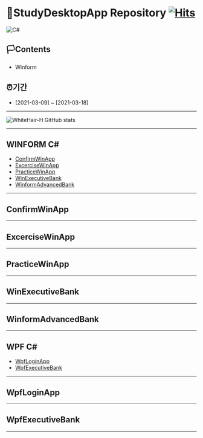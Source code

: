 # 🚩StudyDesktopApp Repository                                                 [![Hits](https://hits.seeyoufarm.com/api/count/incr/badge.svg?url=https%3A%2F%2Fgithub.com%2Fgjbae1212%2Fhit-counter)](https://hits.seeyoufarm.com)                    

<img alt="C#" src="https://img.shields.io/badge/c%23%20-%23239120.svg?&style=for-the-badge&logo=c-sharp&logoColor=white"/>


## 🏳Contents
- Winform 

## ⏰기간
- [2021-03-09] ~ [2021-03-18]

--------------------------

![WhiteHair-H GitHub stats](https://github-readme-stats.vercel.app/api?username=anuraghazra&theme=kacho_ga&show_icons=true)


--------------------------
## WINFORM C#
* [ConfirmWinApp](#ConfirmWinApp)
* [ExcerciseWinApp](#ExcerciseWinApp)
* [PracticeWinApp](#PracticeWinApp)
* [WinExecutiveBank](#WinExecutiveBank)
* [WinformAdvancedBank](#WinformAdvancedBank)

---------------------------

## ConfirmWinApp

---------------------------

## ExcerciseWinApp


---------------------------
## PracticeWinApp


---------------------------
## WinExecutiveBank


---------------------------
## WinformAdvancedBank

---------------------------


## WPF C#
* [WpfLoginApp](#WpfLoginApp)
* [WpfExecutiveBank](#WpfExecutiveBank)

---------------------------
## WpfLoginApp


---------------------------
## WpfExecutiveBank


---------------------------




